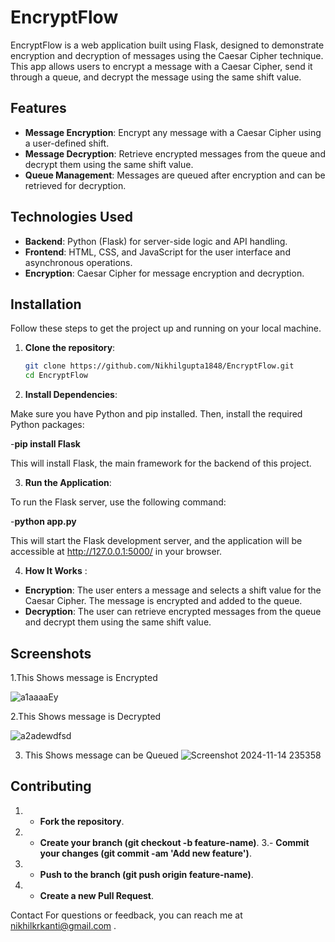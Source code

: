 # EncryptFlow

EncryptFlow is a web application built using Flask, designed to demonstrate encryption and decryption of messages using the Caesar Cipher technique. This app allows users to encrypt a message with a Caesar Cipher, send it through a queue, and decrypt the message using the same shift value.

## Features

- **Message Encryption**: Encrypt any message with a Caesar Cipher using a user-defined shift.
- **Message Decryption**: Retrieve encrypted messages from the queue and decrypt them using the same shift value.
- **Queue Management**: Messages are queued after encryption and can be retrieved for decryption.

## Technologies Used

- **Backend**: Python (Flask) for server-side logic and API handling.
- **Frontend**: HTML, CSS, and JavaScript for the user interface and asynchronous operations.
- **Encryption**: Caesar Cipher for message encryption and decryption.

## Installation

Follow these steps to get the project up and running on your local machine.

1. **Clone the repository**:

   ```bash
   git clone https://github.com/Nikhilgupta1848/EncryptFlow.git
   cd EncryptFlow

2. **Install Dependencies**:

Make sure you have Python and pip installed. Then, install the required Python packages:

-**pip install Flask**

This will install Flask, the main framework for the backend of this project.



3. **Run the Application**:

To run the Flask server, use the following command:

-**python app.py**


This will start the Flask development server, and the application will be accessible at http://127.0.0.1:5000/ in your browser.

4. **How It Works** :
- **Encryption**: The user enters a message and selects a shift value for the Caesar Cipher. The message is encrypted and added to the queue.
- **Decryption**: The user can retrieve encrypted messages from the queue and decrypt them using the same shift value.


## Screenshots
1.This Shows message is Encrypted


 ![a1aaaaEy](https://github.com/user-attachments/assets/b491100c-5715-4b7a-9434-ab6cc76116c1)


2.This Shows message is Decrypted  


![a2adewdfsd](https://github.com/user-attachments/assets/ed4d9e54-26fc-411c-a7ca-d647970c7c4d)

                                                                                                                            
3. This Shows message can be Queued 
                                                                                                ![Screenshot 2024-11-14 235358](https://github.com/user-attachments/assets/70f4e2a9-1eb1-4cac-bce9-5e6ef017e761)

                                                                                                
## Contributing
1. - **Fork the repository**.
2. - **Create your branch (git checkout -b feature-name)**.
3.-  **Commit your changes (git commit -am 'Add new feature')**.
4. - **Push to the branch (git push origin feature-name)**.
5. - **Create a new Pull Request**.


Contact
For questions or feedback, you can reach me at nikhilkrkanti@gmail.com .
